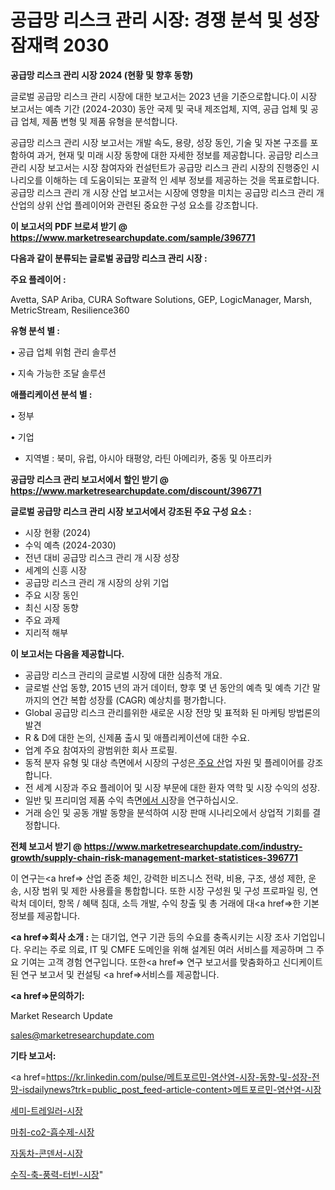 # 공급망 리스크 관리 시장: 경쟁 분석 및 성장 잠재력 2030

<strong>공급망 리스크 관리 시장 2024 (현황 및 향후 동향)</strong>

글로벌 공급망 리스크 관리 시장에 대한 보고서는 2023 년을 기준으로합니다.이 시장 보고서는 예측 기간 (2024-2030) 동안 국제 및 국내 제조업체, 지역, 공급 업체 및 공급 업체, 제품 변형 및 제품 유형을 분석합니다.

공급망 리스크 관리 시장 보고서는 개발 속도, 용량, 성장 동인, 기술 및 자본 구조를 포함하여 과거, 현재 및 미래 시장 동향에 대한 자세한 정보를 제공합니다. 공급망 리스크 관리 시장 보고서는 시장 참여자와 컨설턴트가 공급망 리스크 관리 시장의 진행중인 시나리오를 이해하는 데 도움이되는 포괄적 인 세부 정보를 제공하는 것을 목표로합니다. 공급망 리스크 관리 개 시장 산업 보고서는 시장에 영향을 미치는 공급망 리스크 관리 개 산업의 상위 산업 플레이어와 관련된 중요한 구성 요소를 강조합니다.



<strong>이 보고서의 PDF 브로셔 받기 @ <a href=https://www.marketresearchupdate.com/sample/396771>https://www.marketresearchupdate.com/sample/396771</a></strong>



<strong>다음과 같이 분류되는 글로벌 공급망 리스크 관리 시장 :</strong>



<strong>주요 플레이어 :</strong>

Avetta, SAP Ariba, CURA Software Solutions, GEP, LogicManager, Marsh, MetricStream, Resilience360



<strong>유형 분석 별 :</strong>

• 공급 업체 위험 관리 솔루션

• 지속 가능한 조달 솔루션



<strong>애플리케이션 분석 별 :</strong>

• 정부

• 기업

<ul>
  <li>지역별 : 북미, 유럽, 아시아 태평양, 라틴 아메리카, 중동 및 아프리카</li>
</ul>


<strong>공급망 리스크 관리 보고서에서 할인 받기 @ <a href=https://www.marketresearchupdate.com/discount/396771>https://www.marketresearchupdate.com/discount/396771</a></strong>



<strong>글로벌 공급망 리스크 관리 시장 보고서에서 강조된 주요 구성 요소 :</strong>
<ul>
  <li>시장 현황 (2024)</li>
  <li>수익 예측 (2024-2030)</li>
  <li>전년 대비 공급망 리스크 관리 개 시장 성장</li>
  <li>세계의 신흥 시장</li>
  <li>공급망 리스크 관리 개 시장의 상위 기업</li>
  <li>주요 시장 동인</li>
  <li>최신 시장 동향</li>
  <li>주요 과제</li>
  <li>지리적 해부</li>
</ul>


<strong>이 보고서는 다음을 제공합니다.</strong>
<ul>
  <li>공급망 리스크 관리의 글로벌 시장에 대한 심층적 개요.</li>
  <li>글로벌 산업 동향, 2015 년의 과거 데이터, 향후 몇 년 동안의 예측 및 예측 기간 말까지의 연간 복합 성장률 (CAGR) 예상치를 평가합니다.</li>
  <li>Global 공급망 리스크 관리를위한 새로운 시장 전망 및 표적화 된 마케팅 방법론의 발견</li>
  <li>R &amp; D에 대한 논의, 신제품 출시 및 애플리케이션에 대한 수요.</li>
  <li>업계 주요 참여자의 광범위한 회사 프로필.</li>
  <li>동적 분자 유형 및 대상 측면에서 시장의 구성은<a href=> 주요 산</a>업 자원 및 플레이어를 강조합니다.</li>
  <li>전 세계 시장과 주요 플레이어 및 시장 부문에 대한 환자 역학 및 시장 수익의 성장.</li>
  <li>일반 및 프리미엄 제품 수익 측면<a href=>에서 시</a>장을 연구하십시오.</li>
  <li>거래 승인 및 공동 개발 동향을 분석하여 시장 판매 시나리오에서 상업적 기회를 결정합니다.</li>
</ul>



<strong>전체 보고서 받기 @ <a href=https://www.marketresearchupdate.com/industry-growth/supply-chain-risk-management-market-statistices-396771>https://www.marketresearchupdate.com/industry-growth/supply-chain-risk-management-market-statistices-396771</a></strong>

이 연구는<a href=> 산업 존중</a> 체인, 강력한 비즈니스 전략, 비용, 구조, 생성 제한, 운송, 시장 범위 및 제한 사용률을 통합합니다. 또한 시장 구성원 및 구성 프로파일 링, 연락처 데이터, 항목 / 혜택 침대, 소득 개발, 수익 창출 및 총 거래에 대<a href=>한 기본 </a>정보를 제공합니다.



<strong><a href=>회사 소</a>개 :</strong>
는 대기업, 연구 기관 등의 수요를 충족시키는 시장 조사 기업입니다. 우리는 주로 의료, IT 및 CMFE 도메인을 위해 설계된 여러 서비스를 제공하며 그 주요 기여는 고객 경험 연구입니다. 또한<a href=> 연구 보</a>고서를 맞춤화하고 신디케이트 된 연구 보고서 및 컨설팅 <a href=>서비스</a>를 제공합니다.



<strong><a href=>문의하기:</a></strong>

Market Research Update

sales@marketresearchupdate.com



<strong>기타 보고서:</strong>

<a href=https://kr.linkedin.com/pulse/메트포르민-염산염-시장-동향-및-성장-전망-isdailynews?trk=public_post_feed-article-content>메트포르민-염산염-시장</a>

<a href=https://www.linkedin.com/pulse/세미-트레일러-시장-동향-및-성장-전망-survey-savvy-insights-360-analysis/>세미-트레일러-시장</a>

<a href=https://www.linkedin.com/pulse/마취-co2-흡수제-시장-세분화-연구-및-목표-고객2029년-nklcf/>마취-co2-흡수제-시장</a>

<a href=https://www.linkedin.com/pulse/자동차-콘덴서-시장-세분화-연구-및-목표-고객2029년-isdailynews-z0drf/>자동차-콘덴서-시장</a>

<a href=https://www.linkedin.com/pulse/수직-축-풍력-터빈-시장-진입-전략-및-위험-평가2030년-trendsetters-talk-360-analysis-bewuf/>수직-축-풍력-터빈-시장</a>"
